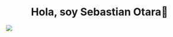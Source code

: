 <div align="center">
<h1 align="center">Hola, soy Sebastian Otara👋</h1>
</div>
<img src="https://i.imgur.com/5vzbxw3_d.webp?maxwidth=760&fidelity=grand">
<!--
**sebastianfabrizio/sebastianfabrizio** is a ✨ _special_ ✨ repository because its `README.md` (this file) appears on your GitHub profile.

Here are some ideas to get you started:

- 🔭 I’m currently working on ...
- 🌱 I’m currently learning ...
- 👯 I’m looking to collaborate on ...
- 🤔 I’m looking for help with ...
- 💬 Ask me about ...
- 📫 How to reach me: ...
- 😄 Pronouns: ...
- ⚡ Fun fact: ...
-->
